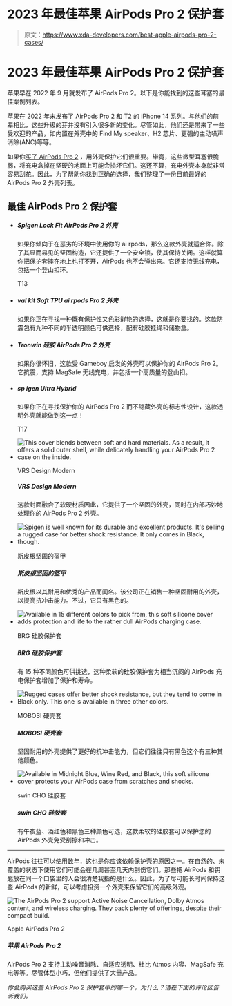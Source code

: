 # 2023 年最佳苹果 AirPods Pro 2 保护套

> 原文：<https://www.xda-developers.com/best-apple-airpods-pro-2-cases/>

# 2023 年最佳苹果 AirPods Pro 2 保护套

苹果早在 2022 年 9 月就发布了 AirPods Pro 2。以下是你能找到的这些耳塞的最佳案例列表。

苹果在 2022 年末发布了 AirPods Pro 2 和 T2 的 iPhone 14 系列。与他们的前辈相比，这些升级的芽并没有引入很多新的变化。尽管如此，他们还是带来了一些受欢迎的产品，如内置在外壳中的 Find My speaker、H2 芯片、更强的主动噪声消除(ANC)等等。

如果你[买了 AirPods Pro 2](http://www.xda-developers.com/best-apple-airpods-2-deals/) ，用外壳保护它们很重要。毕竟，这些微型耳塞很脆弱，将充电盒掉在坚硬的地面上可能会损坏它们。这还不算，充电外壳本身就非常容易刮花。因此，为了帮助你找到正确的选择，我们整理了一份目前最好的 AirPods Pro 2 外壳列表。

## 最佳 AirPods Pro 2 保护套

*   ##### Spigen Lock Fit AirPods Pro 2 外壳

    如果你倾向于在恶劣的环境中使用你的 ai rpods，那么这款外壳就适合你。除了其显而易见的坚固构造，它还提供了一个安全锁，使其保持关闭。这样就算你把保护套摔在地上也打不开，AirPods 也不会弹出来。它还支持无线充电，包括一个登山扣环。

    T13
*   ##### val kit Soft TPU ai rpods Pro 2 外壳

    如果你正在寻找一种既有保护性又色彩鲜艳的选择，这就是你要找的。这款防震包有九种不同的半透明颜色可供选择，配有硅胶挂绳和储物盒。

*   ##### Tronwin 硅胶 AirPods Pro 2 外壳

    如果你很怀旧，这款受 Gameboy 启发的外壳可以保护你的 AirPods Pro 2。它抗震，支持 MagSafe 无线充电，并包括一个高质量的登山扣。

*   ##### sp igen Ultra Hybrid

    如果你正在寻找保护你的 AirPods Pro 2 而不隐藏外壳的标志性设计，这款透明外壳就能做到这一点！

    T17
*   <picture>![This cover blends between soft and hard materials. As a result, it offers a solid outer shell, while delicately handling your AirPods Pro 2 case on the inside.](img/d883ae0ce6f6027a66e01285164f8e90.png)</picture>

    VRS Design Modern

    ##### VRS Design Modern

    这款封面融合了软硬材质因此，它提供了一个坚固的外壳，同时在内部巧妙地处理你的 AirPods Pro 2 外壳。

*   <picture>![Spigen is well known for its durable and excellent products. It's selling a rugged case for better shock resistance. It only comes in Black, though.](img/640e3508e65f52babb6b192861e48892.png)</picture>

    斯皮根坚固的盔甲

    ##### 斯皮根坚固的盔甲

    斯皮根以其耐用和优秀的产品而闻名。该公司正在销售一种坚固耐用的外壳，以提高抗冲击能力。不过，它只有黑色的。

*   <picture>![Available in 15 different colors to pick from, this soft silicone cover adds protection and life to the rather dull AirPods charging case.](img/1c7c05753c97e51b1c54ddc6cedc3162.png)</picture>

    BRG 硅胶保护套

    ##### BRG 硅胶保护套

    有 15 种不同颜色可供挑选，这种柔软的硅胶保护套为相当沉闷的 AirPods 充电保护套增加了保护和寿命。

*   <picture>![Rugged cases offer better shock resistance, but they tend to come in Black only. This one is available in three other colors.](img/b4dfdaa378ecc37f5bb56a806b8f5239.png)</picture>

    MOBOSI 硬壳套

    ##### MOBOSI 硬壳套

    坚固耐用的外壳提供了更好的抗冲击能力，但它们往往只有黑色这个有三种其他颜色。

*   <picture>![Available in Midnight Blue, Wine Red, and Black, this soft silicone cover protects your AirPods case from scratches and shocks.](img/b13258f89d411744ff7bfe5825f303bc.png)</picture>

    swin CHO 硅胶套

    ##### swin CHO 硅胶套

    有午夜蓝、酒红色和黑色三种颜色可选，这款柔软的硅胶套可以保护您的 AirPods 外壳免受刮擦和冲击。

* * *

AirPods 往往可以使用数年，这也是你应该依赖保护壳的原因之一。在自然的、未覆盖的状态下使用它们可能会在几周甚至几天内刮伤它们。那些把 AirPods 和钥匙放在同一个口袋里的人会很清楚我指的是什么。因此，为了尽可能长时间保持这些 AirPods 的新鲜，可以考虑投资一个外壳来保留它们的高级外观。

 <picture>![The AirPods Pro 2 support Active Noise Cancellation, Dolby Atmos content, and wireless charging. They pack plenty of offerings, despite their compact build.](img/a735ca43cef9b69e645d60ade5e2215d.png)</picture> 

Apple AirPods Pro 2

##### 苹果 AirPods Pro 2

AirPods Pro 2 支持主动噪音消除、自适应透明、杜比 Atmos 内容、MagSafe 充电等等。尽管体型小巧，但他们提供了大量产品。

*你会购买这些 AirPods Pro 2 保护套中的哪一个，为什么？请在下面的评论区告诉我们。*